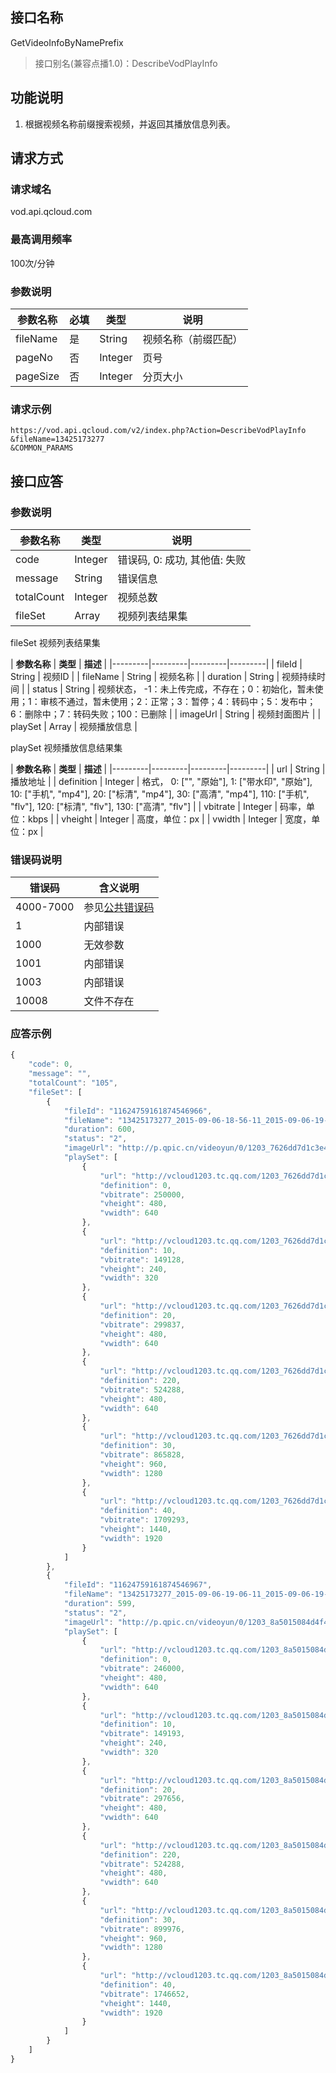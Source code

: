 ## 接口名称
GetVideoInfoByNamePrefix

> 接口别名(兼容点播1.0)：DescribeVodPlayInfo

## 功能说明
1. 根据视频名称前缀搜索视频，并返回其播放信息列表。

## 请求方式

### 请求域名
vod.api.qcloud.com

### 最高调用频率
100次/分钟

### 参数说明
| 参数名称 | 必填 | 类型 | 说明 |
|---------|---------|---------|---------|
| fileName | 是 | String | 视频名称（前缀匹配） |
| pageNo | 否 | Integer | 页号 |
| pageSize | 否 | Integer | 分页大小 |

### 请求示例
```
https://vod.api.qcloud.com/v2/index.php?Action=DescribeVodPlayInfo
&fileName=13425173277
&COMMON_PARAMS
```
## 接口应答

### 参数说明
| 参数名称 | 类型 | 说明 |
|---------|---------|---------|
| code | Integer | 错误码, 0: 成功, 其他值: 失败 |
| message | String | 错误信息 |
| totalCount | Integer | 视频总数 |
| fileSet | Array | 视频列表结果集 |

fileSet 视频列表结果集

| **参数名称** | **类型** | **描述** |
|---------|---------|---------|---------|
| fileId | String | 视频ID |
| fileName | String | 视频名称 |
| duration | String | 视频持续时间 |
| status | String | 视频状态， -1：未上传完成，不存在；0：初始化，暂未使用；1：审核不通过，暂未使用；2：正常；3：暂停；4：转码中；5：发布中；6：删除中；7：转码失败；100：已删除 |
| imageUrl | String | 视频封面图片 |
| playSet | Array | 视频播放信息 |

playSet 视频播放信息结果集

| **参数名称** | **类型** | **描述** |
|---------|---------|---------|---------|
| url | String | 播放地址 |
| definition | Integer | 格式， 0: ["", "原始"], 1: ["带水印", "原始"], 10: ["手机", "mp4"], 20: ["标清", "mp4"], 30: ["高清", "mp4"], 110: ["手机", "flv"], 120: ["标清", "flv"], 130: ["高清", "flv"] |
| vbitrate | Integer | 码率，单位：kbps |
| vheight | Integer | 高度，单位：px |
| vwidth | Integer | 宽度，单位：px |

### 错误码说明
| 错误码 | 含义说明|
|---------|---------|
| 4000-7000 | 参见[公共错误码](/document/product/266/7783)  |
| 1 | 内部错误  |
| 1000 | 无效参数  |
| 1001 | 内部错误  |
| 1003 | 内部错误  |
| 10008 | 文件不存在  |

### 应答示例
```javascript
{
    "code": 0,
    "message": "",
    "totalCount": "105",
    "fileSet": [
        {
            "fileId": "11624759161874546966",
            "fileName": "13425173277_2015-09-06-18-56-11_2015-09-06-19-06-11",
            "duration": 600,
            "status": "2",
            "imageUrl": "http://p.qpic.cn/videoyun/0/1203_7626dd7d1c3e48eea1230026126caf7d_1/640",
            "playSet": [
                {
                    "url": "http://vcloud1203.tc.qq.com/1203_7626dd7d1c3e48eea1230026126caf7d.f0.mp4",
                    "definition": 0,
                    "vbitrate": 250000,
                    "vheight": 480,
                    "vwidth": 640
                },
                {
                    "url": "http://vcloud1203.tc.qq.com/1203_7626dd7d1c3e48eea1230026126caf7d.f10.mp4",
                    "definition": 10,
                    "vbitrate": 149128,
                    "vheight": 240,
                    "vwidth": 320
                },
                {
                    "url": "http://vcloud1203.tc.qq.com/1203_7626dd7d1c3e48eea1230026126caf7d.f20.mp4",
                    "definition": 20,
                    "vbitrate": 299837,
                    "vheight": 480,
                    "vwidth": 640
                },
                {
                    "url": "http://vcloud1203.tc.qq.com/1203_7626dd7d1c3e48eea1230026126caf7d.f220.av.m3u8",
                    "definition": 220,
                    "vbitrate": 524288,
                    "vheight": 480,
                    "vwidth": 640
                },
                {
                    "url": "http://vcloud1203.tc.qq.com/1203_7626dd7d1c3e48eea1230026126caf7d.f30.mp4",
                    "definition": 30,
                    "vbitrate": 865828,
                    "vheight": 960,
                    "vwidth": 1280
                },
                {
                    "url": "http://vcloud1203.tc.qq.com/1203_7626dd7d1c3e48eea1230026126caf7d.f40.mp4",
                    "definition": 40,
                    "vbitrate": 1709293,
                    "vheight": 1440,
                    "vwidth": 1920
                }
            ]
        },
        {
            "fileId": "11624759161874546967",
            "fileName": "13425173277_2015-09-06-19-06-11_2015-09-06-19-16-11",
            "duration": 599,
            "status": "2",
            "imageUrl": "http://p.qpic.cn/videoyun/0/1203_8a5015084d4f47cd9a0bc5ecfe78aecb_1/640",
            "playSet": [
                {
                    "url": "http://vcloud1203.tc.qq.com/1203_8a5015084d4f47cd9a0bc5ecfe78aecb.f0.mp4",
                    "definition": 0,
                    "vbitrate": 246000,
                    "vheight": 480,
                    "vwidth": 640
                },
                {
                    "url": "http://vcloud1203.tc.qq.com/1203_8a5015084d4f47cd9a0bc5ecfe78aecb.f10.mp4",
                    "definition": 10,
                    "vbitrate": 149193,
                    "vheight": 240,
                    "vwidth": 320
                },
                {
                    "url": "http://vcloud1203.tc.qq.com/1203_8a5015084d4f47cd9a0bc5ecfe78aecb.f20.mp4",
                    "definition": 20,
                    "vbitrate": 297656,
                    "vheight": 480,
                    "vwidth": 640
                },
                {
                    "url": "http://vcloud1203.tc.qq.com/1203_8a5015084d4f47cd9a0bc5ecfe78aecb.f220.av.m3u8",
                    "definition": 220,
                    "vbitrate": 524288,
                    "vheight": 480,
                    "vwidth": 640
                },
                {
                    "url": "http://vcloud1203.tc.qq.com/1203_8a5015084d4f47cd9a0bc5ecfe78aecb.f30.mp4",
                    "definition": 30,
                    "vbitrate": 899976,
                    "vheight": 960,
                    "vwidth": 1280
                },
                {
                    "url": "http://vcloud1203.tc.qq.com/1203_8a5015084d4f47cd9a0bc5ecfe78aecb.f40.mp4",
                    "definition": 40,
                    "vbitrate": 1746652,
                    "vheight": 1440,
                    "vwidth": 1920
                }
            ]
        }
    ]
}
```
